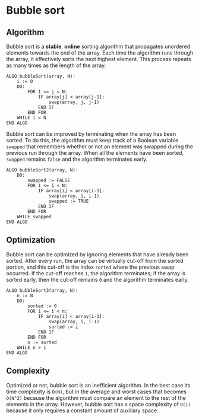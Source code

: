 # Bubble sort

## Algorithm
Bubble sort is a **stable**, **online** sorting algorithm that propagates unordered elements towards the end of the array. Each time the algorithm runs through the array, it effectively sorts the next highest element. This process repeats as many times as the length of the array.
```
ALGO bubbleSort(array, N):
    i := 0
    DO:
        FOR 1 <= j < N:
            IF array[j] < array[j-1]:
                swap(array, j, j-1)
            END IF
        END FOR
    WHILE i < N
END ALGO
```
Bubble sort can be improved by terminating when the array has been sorted. To do this, the algorithm must keep track of a Boolean variable `swapped` that remembers whether or not an element was swapped during the previous run through the array. When all the elements have been sorted, `swapped` remains `false` and the algorithm terminates early.
```
ALGO bubbleSort2(array, N):
    DO:
        swapped := FALSE
        FOR 1 <= i < N:
            IF array[i] < array[i-1]:
                swap(array, i, i-1)
                swapped := TRUE
            END IF
        END FOR
    WHILE swapped
END ALGO
```

## Optimization
Bubble sort can be optimized by ignoring elements that have already been sorted. After every run, the array can be virtually cut-off from the sorted portion, and this cut-off is the index `sorted` where the previous swap occurred. If the cut-off reaches `1`, the algorithm terminates; if the array is sorted early, then the cut-off remains `0` and the algorithm terminates early.
```
ALGO bubbleSort3(array, N):
    n := N
    DO:
        sorted := 0
        FOR 1 <= i < n:
            IF array[i] < array[i-1]:
                swap(array, i, i-1)
                sorted := i
            END IF
        END FOR
        n := sorted
    WHILE n > 1
END ALGO
```

## Complexity
Optimized or not, bubble sort is an inefficient algorithm. In the best case its time complexity is `O(N)`, but in the average and worst cases that becomes `O(N^2)` because the algorithm must compare an element to the rest of the elements in the array. However, bubble sort has a space complexity of `O(1)` because it only requires a constant amount of auxiliary space.

